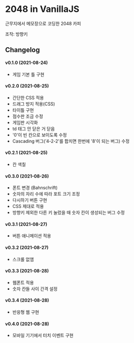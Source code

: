 # 2048 in VanillaJS

근무지에서 메모장으로 코딩한 2048 카피

조작: 방향키

## Changelog

#### v0.1.0 (2021-08-24)

- 게임 기본 틀 구현

#### v0.2.0 (2021-08-25)

- 간단한 CSS 적용
- 드래그 방지 적용(CSS)
- 타이틀 구현
- 점수판 조금 수정
- 게임판 시각화
- td 태그 안 닫은 거 닫음
- '0'이 빈 칸으로 보이도록 수정
- Cascading 버그('4-2-2'를 합치면 한번에 '8'이 되는 버그) 수정

#### v0.2.1 (2021-08-25)

- 칸 색칠

#### v0.3.0 (2021-08-26)

- 폰트 변경 (Bahnschrift)
- 숫자의 자리 수에 따라 포트 크기 조정
- 다시하기 버튼 구현
- CSS 제대로 적용
- 방향키 제외한 다른 키 눌렀을 때 숫자 칸이 생성되는 버그 수정

#### v0.3.1 (2021-08-27)

- 버튼 애니메이션 적용

#### v0.3.2 (2021-08-27)

- 스크롤 없앰

#### v0.3.3 (2021-08-28)

- 웹폰트 적용
- 숫자 칸들 사이 간격 설정

#### v0.3.4 (2021-08-28)

- 반응형 웹 구현

#### v0.4.0 (2021-08-28)

- 모바일 기기에서 터치 이벤트 구현